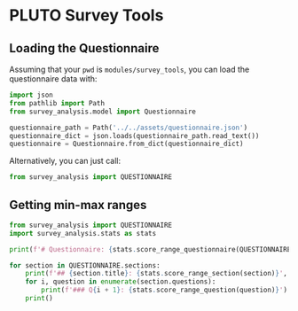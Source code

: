 # PLUTO Survey Tools

## Loading the Questionnaire

Assuming that your `pwd` is `modules/survey_tools`, you can load the questionnaire data with:

```python
import json
from pathlib import Path
from survey_analysis.model import Questionnaire

questionnaire_path = Path('../../assets/questionnaire.json')
questionnaire_dict = json.loads(questionnaire_path.read_text())
questionnaire = Questionnaire.from_dict(questionnaire_dict)
```

Alternatively, you can just call:

```python
from survey_analysis import QUESTIONNAIRE
```

## Getting min-max ranges

```python
from survey_analysis import QUESTIONNAIRE
import survey_analysis.stats as stats

print(f'# Questionnaire: {stats.score_range_questionnaire(QUESTIONNAIRE)}', end='\n\n')

for section in QUESTIONNAIRE.sections:
    print(f'## {section.title}: {stats.score_range_section(section)}', end='\n\n')
    for i, question in enumerate(section.questions):
        print(f'### Q{i + 1}: {stats.score_range_question(question)}')
    print()
```
